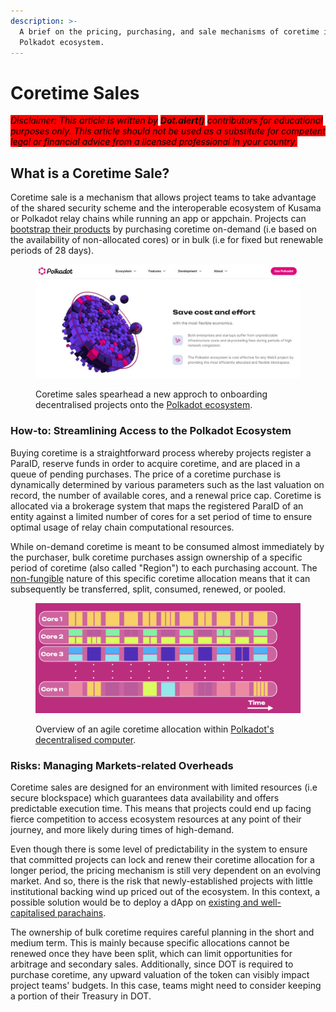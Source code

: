 ```yaml
---
description: >-
  A brief on the pricing, purchasing, and sale mechanisms of coretime in the
  Polkadot ecosystem.
---
```


# Coretime Sales

_<mark style="background-color:red;">Disclaimer: This article is written by</mark> <mark style="background-color:red;"></mark><mark style="background-color:red;">**Dot.alert()**</mark> <mark style="background-color:red;"></mark><mark style="background-color:red;">contributors for educational purposes only. This article should not be used as a substitute for competent legal or financial advice from a licensed professional in your country.</mark>_



## What is a Coretime Sale?

Coretime sale is a mechanism that allows project teams to take advantage of the shared security scheme and the interoperable ecosystem of Kusama or Polkadot relay chains while running an app or appchain. Projects can [bootstrap their products](../5.regulations/platforms/services.md) by purchasing coretime on-demand (i.e based on the availability of non-allocated cores) or in bulk (i.e for fixed but renewable periods of 28 days).



<figure><img src="../../.gitbook/assets/O_CSEconomics.JPG" alt="Decentralised projects can leverage Polkadot&#x27;s coretime sales for a gradual ecosystem onboarding."><figcaption><p>Coretime sales spearhead a new approch to onboarding decentralised projects onto the <a href="https://polkadot.network/features/blockspace/">Polkadot ecosystem</a>.</p></figcaption></figure>

### How-to: Streamlining Access to the Polkadot Ecosystem

Buying coretime is a straightforward process whereby projects register a ParaID, reserve funds in order to acquire coretime, and are placed in a queue of pending purchases. The price of a coretime purchase is dynamically determined by various parameters such as the last valuation on record, the number of available cores, and a renewal price cap. Coretime is allocated via a brokerage system that maps the registered ParaID of an entity against a limited number of cores for a set period of time to ensure optimal usage of relay chain computational resources.

While on-demand coretime is meant to be consumed almost immediately by the purchaser, bulk coretime purchases assign ownership of a specific period of coretime (also called "Region") to each purchasing account. The [non-fungible](nft-trading/) nature of this specific coretime allocation means that it can subsequently be transferred, split, consumed, renewed, or pooled.&#x20;

<figure><img src="../../.gitbook/assets/O_CSPolkadotComputations.png" alt="Sample agile allocation of coretime on Polkadot."><figcaption><p>Overview of an agile coretime allocation within <a href="https://wiki.polkadot.network/docs/polkadot-direction#agile-composable-computer">Polkadot's decentralised computer</a>.</p></figcaption></figure>

### Risks: Managing Markets-related Overheads&#x20;

Coretime sales are designed for an environment with limited resources (i.e secure blockspace) which guarantees data availability and offers predictable execution time. This means that projects could end up facing fierce competition to access ecosystem resources at any point of their journey, and more likely during times of high-demand.

Even though there is some level of predictability in the system to ensure that committed projects can lock and renew their coretime allocation for a longer period, the pricing mechanism is still very dependent on an evolving market. And so, there is the risk that newly-established projects with little institutional backing wind up priced out of the ecosystem. In this context, a possible solution would be to deploy a dApp on [existing and well-capitalised parachains](crowdfunding/dao-incubators.md).

The ownership of bulk coretime requires careful planning in the short and medium term. This is mainly because specific allocations cannot be renewed once they have been split, which can limit opportunities for arbitrage and secondary sales. Additionally, since DOT is required to purchase coretime, any upward valuation of the token can visibly impact project teams' budgets. In this case, teams might need to consider keeping a portion of their Treasury in DOT.

